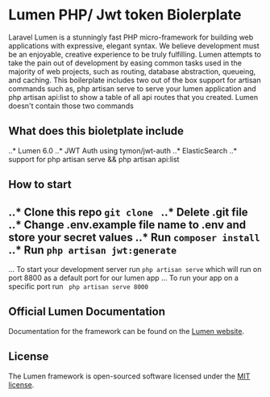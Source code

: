 # Lumen PHP/ Jwt token  Biolerplate

Laravel Lumen is a stunningly fast PHP micro-framework for building web applications with expressive, elegant syntax. We believe development must be an enjoyable, creative experience to be truly fulfilling. Lumen attempts to take the pain out of development by easing common tasks used in the majority of web projects, such as routing, database abstraction, queueing, and caching. This boilerplate includes two out of the box support for artisan commands such as, php artisan serve to serve your lumen application and php artisan api:list to show a table of all api routes that you created. Lumen doesn't contain those two commands

## What does this bioletplate include

..* Lumen 6.0
..* JWT Auth using tymon/jwt-auth
..* ElasticSearch 
..* support for php artisan serve && php artisan api:list


## How to start 
..* Clone this repo `git clone `
..* Delete .git file 
..* Change .env.example file name to .env and store your secret values 
..* Run `composer install` 
..* Run `php artisan jwt:generate`
---
... To start your development server run `php artisan serve` which will run  on port 8800 as a default port for our lumen app
... To run your app on a specific port run ` php artisan serve 8000`


## Official Lumen Documentation

Documentation for the framework can be found on the [Lumen website](https://lumen.laravel.com/docs).


## License

The Lumen framework is open-sourced software licensed under the [MIT license](https://opensource.org/licenses/MIT).
